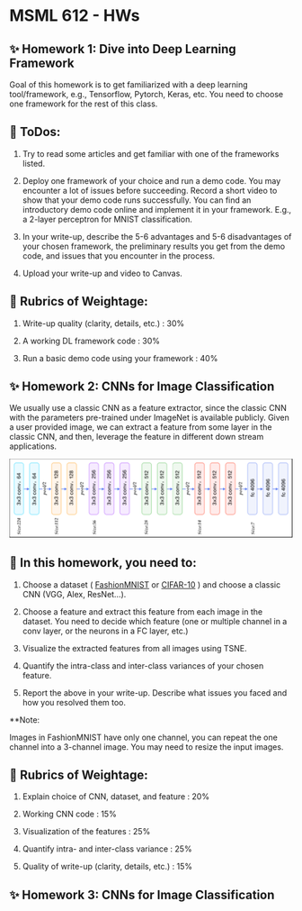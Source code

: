 # MSML 612 - HWs

## :sparkles: Homework 1: Dive into Deep Learning Framework
Goal of this homework is to get familiarized with a deep learning tool/framework, e.g., Tensorflow, Pytorch, Keras, etc. You need to choose one framework for the rest of this class.

## :scroll:  ToDos:
1. Try to read some articles and get familiar with one of the frameworks listed.

2. Deploy one framework of your choice and run a demo code. You may encounter a lot of issues before succeeding. Record a short video to show that your demo code runs successfully.
You can find an introductory demo code online and implement it in your framework. E.g., a 2-layer perceptron for MNIST classification.

4. In your write-up, describe the 5-6 advantages and 5-6 disadvantages of your chosen framework, the preliminary results you get from the demo code, and issues that you encounter in the process.

5. Upload your write-up and video to Canvas.


## :briefcase: Rubrics of Weightage:

1. Write-up quality (clarity, details, etc.) : 30%

2. A working DL framework code : 30%

3. Run a basic demo code using your framework : 40%


## :sparkles: Homework 2: CNNs for Image Classification

We usually use a classic CNN as a feature extractor, since the classic CNN with the parameters pre-trained under ImageNet is available publicly. Given a user provided image, we can extract a feature from some layer in the classic CNN, and then, leverage the feature in different down stream applications.

![A sample Framework](framework.png)

## :scroll:  In this homework, you need to:

1. Choose a dataset ( [FashionMNIST](https://www.kaggle.com/zalando-research/fashionmnist)  or [CIFAR-10](http://www.cs.toronto.edu/~kriz/cifar.html) ) and choose a classic CNN (VGG, Alex, ResNet…).

2. Choose a feature and extract this feature from each image in the dataset. You need to decide which feature (one or multiple channel in a conv layer, or the neurons in a FC layer, etc.)

3. Visualize the extracted features from all images using TSNE.

4. Quantify the intra-class and inter-class variances of your chosen feature.

5. Report the above in your write-up. Describe what issues you faced and how you resolved them too.

**Note:

Images in FashionMNIST have only one channel, you can repeat the one channel into a 3-channel image.
You may need to resize the input images.

## :briefcase: Rubrics of Weightage:

1. Explain choice of CNN, dataset, and feature : 20%

2. Working CNN code : 15%

3. Visualization of the features : 25%

4. Quantify intra- and inter-class variance : 25% 

5. Quality of write-up (clarity, details, etc.) : 15%


## :sparkles: Homework 3: CNNs for Image Classification



